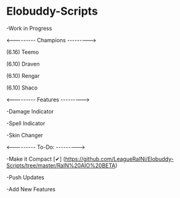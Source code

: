 # Elobuddy-Scripts

-Work in Progress

<---------
Champions
--------->

(6.16) Teemo

(6.10) Draven

(6.10) Rengar

(6.10) Shaco

<---------
Features
--------->

-Damage Indicator

-Spell Indicator

-Skin Changer

<---------
To-Do:
--------->

-Make it Compact [✔] (https://github.com/LeagueRaINi/Elobuddy-Scripts/tree/master/RaIN%20AIO%20BETA)

-Push Updates

-Add New Features

